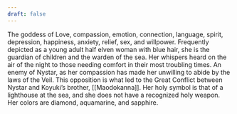 ```yaml
---
draft: false
---
```

The goddess of Love, compassion, emotion, connection, language, spirit, depression, happiness, anxiety, relief, sex, and willpower. Frequently depicted as a young adult half elven woman with blue hair, she is the guardian of children and the warden of the sea. Her whispers heard on the air of the night to those needing comfort in their most troubling times. An enemy of Nystar, as her compassion has made her unwilling to abide by the laws of the Veil. This opposition is what led to the Great Conflict between Nystar and Koyuki’s brother, [[Maodokanna]]. Her holy symbol is that of a lighthouse at the sea, and she does not have a recognized holy weapon. Her colors are diamond, aquamarine, and sapphire.